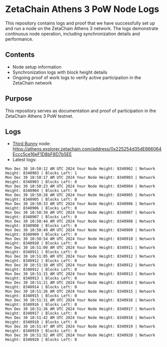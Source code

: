 # ZetaChain Athens 3 PoW Node Logs
This repository contains logs and proof that we have successfully set up and run a node on the ZetaChain Athens 3 network. The logs demonstrate continuous node operation, including synchronization details and performance.

## Contents
- Node setup information
- Synchronization logs with block height details
- Ongoing proof of work logs to verify active participation in the ZetaChain network

## Purpose
This repository serves as documentation and proof of participation in the ZetaChain Athens 3 PoW testnet.

## Logs

- [Third Bunny](https://thirdbunny.xyz/) node: https://athens.explorer.zetachain.com/address/0x225254d35dE666064Eccc5ce16eF1D8bF8D7b5EE
- Latest logs:
```
Mon Dec 30 10:50:12 AM UTC 2024 Your Node Height: 8340902 | Network Height: 8340903 | Blocks Left: 1
Mon Dec 30 10:50:17 AM UTC 2024 Your Node Height: 8340903 | Network Height: 8340903 | Blocks Left: 0
Mon Dec 30 10:50:23 AM UTC 2024 Your Node Height: 8340904 | Network Height: 8340904 | Blocks Left: 0
Mon Dec 30 10:50:28 AM UTC 2024 Your Node Height: 8340905 | Network Height: 8340905 | Blocks Left: 0
Mon Dec 30 10:50:33 AM UTC 2024 Your Node Height: 8340906 | Network Height: 8340906 | Blocks Left: 0
Mon Dec 30 10:50:39 AM UTC 2024 Your Node Height: 8340907 | Network Height: 8340907 | Blocks Left: 0
Mon Dec 30 10:50:44 AM UTC 2024 Your Node Height: 8340908 | Network Height: 8340908 | Blocks Left: 0
Mon Dec 30 10:50:49 AM UTC 2024 Your Node Height: 8340909 | Network Height: 8340909 | Blocks Left: 0
Mon Dec 30 10:50:54 AM UTC 2024 Your Node Height: 8340910 | Network Height: 8340910 | Blocks Left: 0
Mon Dec 30 10:51:00 AM UTC 2024 Your Node Height: 8340911 | Network Height: 8340911 | Blocks Left: 0
Mon Dec 30 10:51:05 AM UTC 2024 Your Node Height: 8340912 | Network Height: 8340912 | Blocks Left: 0
Mon Dec 30 10:51:10 AM UTC 2024 Your Node Height: 8340912 | Network Height: 8340912 | Blocks Left: 0
Mon Dec 30 10:51:15 AM UTC 2024 Your Node Height: 8340913 | Network Height: 8340913 | Blocks Left: 0
Mon Dec 30 10:51:21 AM UTC 2024 Your Node Height: 8340914 | Network Height: 8340914 | Blocks Left: 0
Mon Dec 30 10:51:26 AM UTC 2024 Your Node Height: 8340915 | Network Height: 8340915 | Blocks Left: 0
Mon Dec 30 10:51:31 AM UTC 2024 Your Node Height: 8340916 | Network Height: 8340916 | Blocks Left: 0
Mon Dec 30 10:51:36 AM UTC 2024 Your Node Height: 8340917 | Network Height: 8340917 | Blocks Left: 0
Mon Dec 30 10:51:42 AM UTC 2024 Your Node Height: 8340918 | Network Height: 8340918 | Blocks Left: 0
Mon Dec 30 10:51:47 AM UTC 2024 Your Node Height: 8340919 | Network Height: 8340919 | Blocks Left: 0
Mon Dec 30 10:51:52 AM UTC 2024 Your Node Height: 8340920 | Network Height: 8340920 | Blocks Left: 0
```
